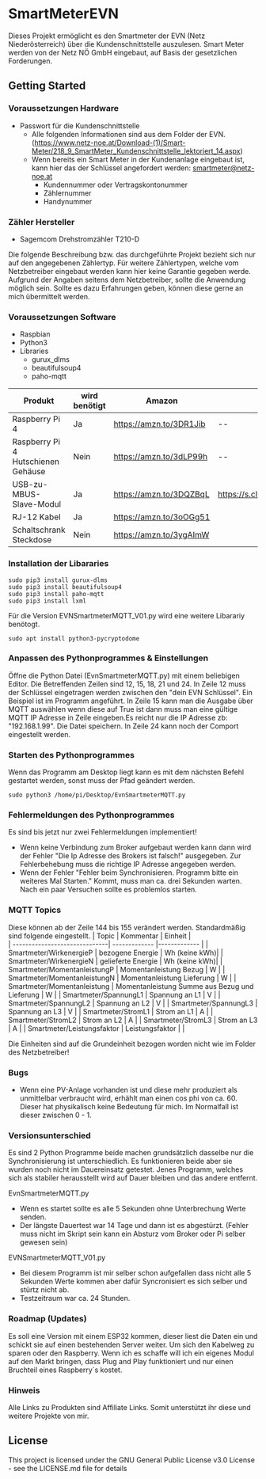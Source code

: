 # SmartMeterEVN
Dieses Projekt ermöglicht es den Smartmeter der EVN (Netz Niederösterreich) über die Kundenschnittstelle auszulesen.
Smart Meter werden von der Netz NÖ GmbH eingebaut, auf Basis der gesetzlichen Forderungen.

## Getting Started
### Voraussetzungen Hardware


* Passwort für die Kundenschnittstelle
  * Alle folgenden Informationen sind aus dem Folder der EVN. (https://www.netz-noe.at/Download-(1)/Smart-Meter/218_9_SmartMeter_Kundenschnittstelle_lektoriert_14.aspx)
  * Wenn bereits ein Smart Meter in der Kundenanlage eingebaut ist, kann hier das der Schlüssel angefordert werden: smartmeter@netz-noe.at
    * Kundennummer oder Vertragskontonummer
    * Zählernummer
    * Handynummer




### Zähler Hersteller
* Sagemcom Drehstromzähler T210-D

Die folgende Beschreibung bzw. das durchgeführte Projekt bezieht sich nur auf den angegebenen Zählertyp. Für weitere Zählertypen, welche vom Netzbetreiber eingebaut werden kann hier keine Garantie gegeben werde. Aufgrund der Angaben seitens dem Netzbetreiber, sollte die Anwendung möglich sein. Sollte es dazu Erfahrungen geben, können diese gerne an mich übermittelt werden.

### Voraussetzungen Software
* Raspbian
* Python3
* Libraries
    * gurux_dlms
    * beautifulsoup4
    * paho-mqtt

|Produkt                           |wird benötigt| Amazon                  | Aliexpress                               |
|----------------------------------|-------------|-------------------------|------------------------------------------|   
|Raspberry Pi 4                    |Ja           | https://amzn.to/3DR1Jib | --                                       |
|Raspberry Pi 4 Hutschienen Gehäuse|Nein         | https://amzn.to/3dLP99h | --                                       |
|USB-zu-MBUS-Slave-Modul           |Ja           | https://amzn.to/3DQZBqL | https://s.click.aliexpress.com/e/_9yVpxq |
|RJ-12 Kabel                       |Ja           | https://amzn.to/3oOGg51 |                                          |
|Schaltschrank Steckdose           |Nein         | https://amzn.to/3ygAImW |                                          |


### Installation der Libararies
```
sudo pip3 install gurux-dlms
sudo pip3 install beautifulsoup4
sudo pip3 install paho-mqtt
sudo pip3 install lxml
```
Für die Version EVNSmartmeterMQTT_V01.py wird eine weitere Libarariy benötogt.
```
sudo apt install python3-pycryptodome
```

### Anpassen des Pythonprogrammes & Einstellungen
Öffne die Python Datei (EvnSmartmeterMQTT.py) mit einem beliebigen Editor. Die Betreffenden Zeilen sind 12, 15, 18, 21 und 24. In Zeile 12 muss der Schlüssel eingetragen werden zwischen den "dein EVN Schlüssel". Ein Beispiel ist im Programm angeführt. In Zeile 15 kann man die Ausgabe über MQTT auswählen wenn diese auf True ist dann muss man eine gültige MQTT IP Adresse in Zeile eingeben.Es reicht nur die IP Adresse zb: "192.168.1.99". Die Datei speichern. In Zeile 24 kann noch der Comport eingestellt werden. 

### Starten des Pythonprogrammes
Wenn das Programm am Desktop liegt kann es mit dem nächsten Befehl gestartet werden, sonst muss der Pfad geändert werden.
```
sudo python3 /home/pi/Desktop/EvnSmartmeterMQTT.py
```

### Fehlermeldungen des Pythonprogrammes
Es sind bis jetzt nur zwei Fehlermeldungen implementiert!
* Wenn keine Verbindung zum Broker aufgebaut werden kann dann wird der Fehler "Die Ip Adresse des Brokers ist falsch!" ausgegeben. Zur Fehlerbehebung muss die richtige IP Adresse angegeben werden.
* Wenn der Fehler "Fehler beim Synchronisieren. Programm bitte ein weiteres Mal Starten." Kommt, muss man ca. drei Sekunden warten. Nach ein paar Versuchen sollte es problemlos starten.

### MQTT Topics
Diese können ab der Zeile 144 bis 155 verändert werden. Standardmäßig sind folgende eingestellt.
| Topic                         | Kommentar                                       | Einheit       |    
| ------------------------------| -------------                                   |-------------  |
| Smartmeter/WirkenergieP       | bezogene Energie                                | Wh (keine kWh)|
| Smartmeter/WirkenergieN       | gelieferte Energie                              | Wh (keine kWh)|
| Smartmeter/MomentanleistungP  | Momentanleistung Bezug                          | W             |
| Smartmeter/MomentanleistungN  | Momentanleistung Lieferung                      | W             |
| Smartmeter/Momentanleistung   | Momentanleistung Summe aus Bezug und Lieferung  | W             |
| Smartmeter/SpannungL1         | Spannung an L1                                  | V             |
| Smartmeter/SpannungL2         | Spannung an L2                                  | V             |
| Smartmeter/SpannungL3         | Spannung an L3                                  | V             |
| Smartmeter/StromL1            | Strom an L1                                     | A             |
| Smartmeter/StromL2            | Strom an L2                                     | A             |
| Smartmeter/StromL3            | Strom an L3                                     | A             |
| Smartmeter/Leistungsfaktor    | Leistungsfaktor                                 |               |

Die Einheiten sind auf die Grundeinheit bezogen worden nicht wie im Folder des Netzbetreiber!
### Bugs
* Wenn eine PV-Anlage vorhanden ist und diese mehr produziert als unmittelbar verbraucht wird, erhählt man einen cos phi von ca. 60. Dieser hat physikalisch keine Bedeutung für mich. Im Normalfall ist dieser zwischen 0 - 1.

### Versionsunterschied
Es sind 2 Python Programme beide machen grundsätzlich dasselbe nur die Synchronisierung ist unterschiedlich. Es funktionieren beide aber sie wurden noch nicht im Dauereinsatz getestet. Jenes Programm, welches sich als stabiler herausstellt wird auf Dauer bleiben und das andere entfernt.

EvnSmartmeterMQTT.py
* Wenn es startet sollte es alle 5 Sekunden ohne Unterbrechung Werte senden.
* Der längste Dauertest war 14 Tage und dann ist es abgestürzt. (Fehler muss nicht im Skript sein kann ein Absturz vom Broker oder Pi selber gewesen sein)

EVNSmartmeterMQTT_V01.py
* Bei diesem Programm ist mir selber schon aufgefallen dass nicht alle 5 Sekunden Werte kommen aber dafür Syncronisiert es sich selber und stürtz nicht ab.
* Testzeitraum war ca. 24 Stunden.


### Roadmap (Updates)
Es soll eine Version mit einem ESP32 kommen, dieser liest die Daten ein und schickt sie auf einen bestehenden Server weiter. Um sich den Kabelweg zu sparen oder den Raspberry.
Wenn ich es schaffe will ich ein eigenes Modul auf den Markt bringen, dass Plug and Play funktioniert und nur einen Bruchteil eines Raspberry´s kostet.

### Hinweis
Alle Links zu Produkten sind Affiliate Links. Somit unterstützt ihr diese und weitere Projekte von mir.

## License

This project is licensed under the GNU General Public License v3.0 License - see the LICENSE.md file for details